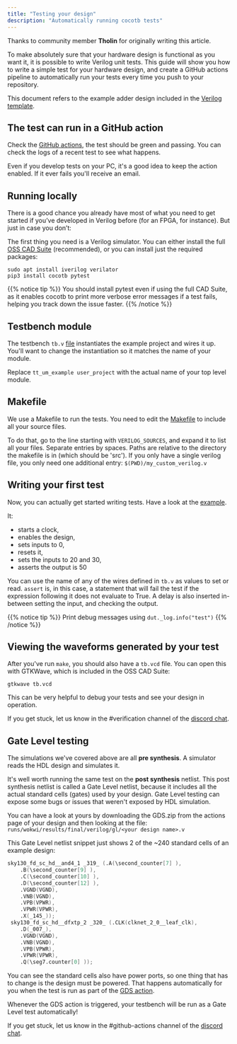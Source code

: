 ```yaml
---
title: "Testing your design"
description: "Automatically running cocotb tests"
---
```


Thanks to community member **Tholin** for originally writing this article.

To make absolutely sure that your hardware design is functional as you want it, it is possible to write Verilog unit tests. This guide will show you how to write a simple test for your hardware design, and create a GitHub actions pipeline to automatically run your tests every time you push to your repository.

This document refers to the example adder design included in the [Verilog template](https://github.com/TinyTapeout/tt10-verilog-template/tree/main).

## The test can run in a GitHub action

Check the [GitHub actions](https://github.com/TinyTapeout/tt10-verilog-template/actions), the test should be green and passing. You can check the logs of a recent test to see what happens. 

Even if you develop tests on your PC, it's a good idea to keep the action enabled. If it ever fails you'll receive an email.

## Running locally

There is a good chance you already have most of what you need to get started if you’ve developed in Verilog before (for an FPGA, for instance). But just in case you don’t:

The first thing you need is a Verilog simulator. You can either install the full [OSS CAD Suite](https://github.com/YosysHQ/oss-cad-suite-build) (recommended), or you can install just the required packages:

```
sudo apt install iverilog verilator
pip3 install cocotb pytest
```

{{% notice tip %}}
You should install pytest even if using the full CAD Suite, as it enables cocotb to print more verbose error messages if a test fails, helping you track down the issue faster.
{{% /notice %}}

## Testbench module

The testbench `tb.v` [file](https://github.com/TinyTapeout/tt10-verilog-template/blob/main/test/tb.v#L26) instantiates the example project and wires it up. You'll want to change the instantiation so it matches the name of your module.

Replace `tt_um_example user_project` with the actual name of your top level module. 

## Makefile

We use a Makefile to run the tests. You need to edit the [Makefile](https://github.com/TinyTapeout/tt10-verilog-template/blob/main/test/Makefile#L8) to include all your source files.

To do that, go to the line starting with `VERILOG_SOURCES`, and expand it to list all your files. Separate entries by spaces. Paths are relative to the directory the makefile is in (which should be 'src'). If you only have a single verilog file, you only need one additional entry: `$(PWD)/my_custom_verilog.v`

## Writing your first test

Now, you can actually get started writing tests. Have a look at the [example](https://github.com/TinyTapeout/tt10-verilog-template/blob/main/test/test.py).

It:

* starts a clock, 
* enables the design, 
* sets inputs to 0,
* resets it,
* sets the inputs to 20 and 30,
* asserts the output is 50

You can use the name of any of the wires defined in `tb.v` as values to set or read. `assert` is, in this case, a statement that will fail the test if the expression following it does not evaluate to True. A delay is also inserted in-between setting the input, and checking the output.

{{% notice tip %}}
Print debug messages using `dut._log.info("test")`
{{% /notice %}}

## Viewing the waveforms generated by your test

After you've run `make`, you should also have a `tb.vcd` file. You can open this with GTKWave, which is included in the OSS CAD Suite:

```shell
gtkwave tb.vcd
```

This can be very helpful to debug your tests and see your design in operation.

If you get stuck, let us know in the #verification channel of the [discord chat](https://discord.gg/U8fAcjxCYY).

## Gate Level testing

The simulations we've covered above are all **pre synthesis**. A simulator reads the HDL design and simulates it.

It's well worth running the same test on the **post synthesis** netlist. 
This post synthesis netlist is called a Gate Level netlist, because it includes all the actual standard cells (gates) used by your design. 
Gate Level testing can expose some bugs or issues that weren't exposed by HDL simulation.

You can have a look at yours by downloading the GDS.zip from the actions page of your design and then looking at the file: `runs/wokwi/results/final/verilog/gl/<your design name>.v`

This Gate Level netlist snippet just shows 2 of the ~240 standard cells of an example design:

```verilog
sky130_fd_sc_hd__and4_1 _319_ (.A(\second_counter[7] ),
    .B(\second_counter[9] ),
    .C(\second_counter[10] ),
    .D(\second_counter[12] ),
    .VGND(VGND),
    .VNB(VGND),
    .VPB(VPWR),
    .VPWR(VPWR),
    .X(_145_));
 sky130_fd_sc_hd__dfxtp_2 _320_ (.CLK(clknet_2_0__leaf_clk),
    .D(_007_),
    .VGND(VGND),
    .VNB(VGND),
    .VPB(VPWR),
    .VPWR(VPWR),
    .Q(\seg7.counter[0] ));
```

You can see the standard cells also have power ports, so one thing that has to change is the design must be powered. That happens automatically for you when the test is run as part of the [GDS action](https://github.com/TinyTapeout/tt10-verilog-template/blob/main/.github/workflows/gds.yaml#L26).

Whenever the GDS action is triggered, your testbench will be run as a Gate Level test automatically!

If you get stuck, let us know in the #github-actions channel of the [discord chat](https://discord.gg/U8fAcjxCYY).
